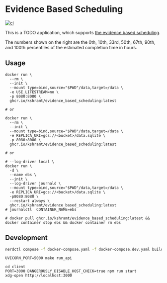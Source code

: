 # Evidence Based Scheduling

[![ci](https://github.com/kshramt/evidence_based_scheduling/actions/workflows/ci.yml/badge.svg)](https://github.com/kshramt/evidence_based_scheduling/actions/workflows/ci.yml)

This is a TODO application, which supports [the evidence based scheduling](https://www.joelonsoftware.com/2007/10/26/evidence-based-scheduling/).

The numbers shown on the right are the 0th, 10th, 33rd, 50th, 67th, 90th, and 100th percentiles of the estimated completion time in hours.

## Usage

```
docker run \
  --rm \
  --init \
  --mount type=bind,source="$PWD"/data,target=/data \
  -e USE_LITESTREAM=no \
  -p 8080:8080 \
  ghcr.io/kshramt/evidence_based_scheduling:latest

# or

docker run \
  --rm \
  --init \
  --mount type=bind,source="$PWD"/data,target=/data \
  -e REPLICA_URI=gcs://<bucket>/data.sqlite \
  -p 8080:8080 \
  ghcr.io/kshramt/evidence_based_scheduling:latest

# or

# --log-driver local \
docker run \
  -d \
  --name ebs \
  --init \
  --log-driver journald \
  --mount type=bind,source="$PWD"/data,target=/data \
  -e REPLICA_URI=gcs://<bucket>/data.sqlite \
  -p8080:8080 \
  --restart always \
  ghcr.io/kshramt/evidence_based_scheduling:latest
# journalctl  CONTAINER_NAME=ebs

# docker pull ghcr.io/kshramt/evidence_based_scheduling:latest && docker container stop ebs && docker container rm ebs
```

## Development

```bash
nerdctl compose -f docker-compose.yaml -f docker-compose.dev.yaml build --build-arg arch="$(uname -m)" && nerdctl compose -f docker-compose.yaml -f docker-compose.dev.yaml up
```

```
UVICORN_PORT=5000 make run_api
```

```
cd client
PORT=3000 DANGEROUSLY_DISABLE_HOST_CHECK=true npm run start
xdg-open http://localhost:3000
```
